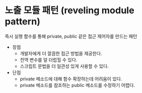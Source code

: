 # 노출 모듈 패턴 (reveling module pattern)

즉시 실행 함수를 통해 private, public 같은 접근 제어자를 만드는 패턴

- 장점
    - 개발자에게 더 깔끔한 접근 방법을 제공한다.
    - 전역 변수를 덜 더럽힐 수 있다.
    - 스크립트 문법을 더 일관성 있게 사용할 수 있다.
- 단점
    - private 메소드에 대해 함수 확장하는데 어려움이 있다.
    - private 메소드를 참조하는 public 메소드를 수정하기 어렵다.
